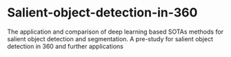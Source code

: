 # Salient-object-detection-in-360
The application and comparison of deep learning based SOTAs methods for salient object detection and segmentation.
A pre-study for salient object detection in 360 and further applications
